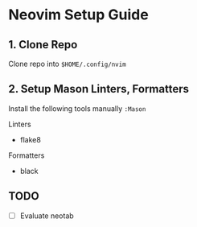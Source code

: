 # Neovim Setup Guide

## 1. Clone Repo

Clone repo into `$HOME/.config/nvim`

## 2. Setup Mason Linters, Formatters

Install the following tools manually `:Mason`

Linters
* flake8

Formatters
* black

##  TODO

- [ ] Evaluate neotab
